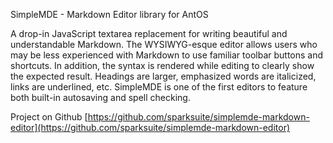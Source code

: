 SimpleMDE - Markdown Editor library for AntOS

A drop-in JavaScript textarea replacement for writing beautiful and understandable Markdown. The WYSIWYG-esque editor allows users who may be less experienced with Markdown to use familiar toolbar buttons and shortcuts. In addition, the syntax is rendered while editing to clearly show the expected result. Headings are larger, emphasized words are italicized, links are underlined, etc. SimpleMDE is one of the first editors to feature both built-in autosaving and spell checking.

Project on Github [https://github.com/sparksuite/simplemde-markdown-editor](https://github.com/sparksuite/simplemde-markdown-editor)
